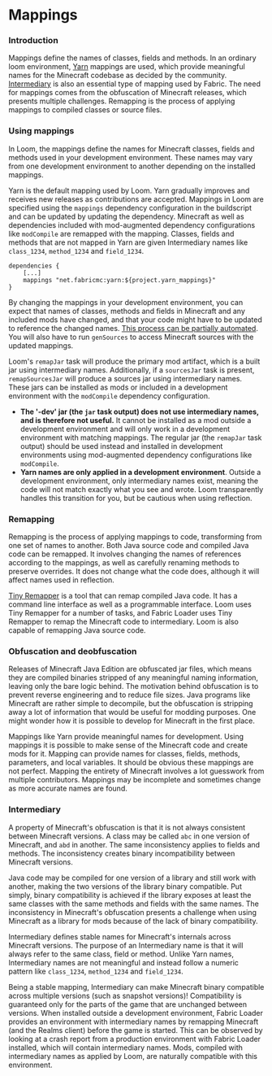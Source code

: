 # Mappings

### Introduction

Mappings define the names of classes, fields and methods. In an ordinary
loom environment, [Yarn](https://github.com/FabricMC/yarn) mappings are
used, which provide meaningful names for the Minecraft codebase as
decided by the community.
[Intermediary](https://github.com/FabricMC/intermediary) is also an
essential type of mapping used by Fabric. The need for mappings comes
from the obfuscation of Minecraft releases, which presents multiple
challenges. Remapping is the process of applying mappings to compiled
classes or source files.

### Using mappings

In Loom, the mappings define the names for Minecraft classes, fields and
methods used in your development environment. These names may vary from
one development environment to another depending on the installed
mappings.

Yarn is the default mapping used by Loom. Yarn gradually improves and
receives new releases as contributions are accepted. Mappings in Loom
are specified using the `mappings` dependency configuration in the
buildscript and can be updated by updating the dependency. Minecraft as
well as dependencies included with mod-augmented dependency
configurations like `modCompile` are remapped with the mapping. Classes,
fields and methods that are not mapped in Yarn are given Intermediary
names like `class_1234`, `method_1234` and `field_1234`.

    dependencies {
        [...]
        mappings "net.fabricmc:yarn:${project.yarn_mappings}"
    }

By changing the mappings in your development environment, you can expect
that names of classes, methods and fields in Minecraft and any included
mods have changed, and that your code might have to be updated to
reference the changed names. [This process can be partially
automated](../tutorial/migratemappings.md). You will also have to run
`genSources` to access Minecraft sources with the updated mappings.

Loom's `remapJar` task will produce the primary mod artifact, which is a
built jar using intermediary names. Additionally, if a `sourcesJar` task
is present, `remapSourcesJar` will produce a sources jar using
intermediary names. These jars can be installed as mods or included in a
development environment with the `modCompile` dependency configuration.

- **The '-dev' jar (the `jar` task output) does not use intermediary
  names, and is therefore not useful.** It cannot be installed as a
  mod outside a development environment and will only work in a
  development environment with matching mappings. The regular jar (the
  `remapJar` task output) should be used instead and installed in
  development environments using mod-augmented dependency
  configurations like `modCompile`.
- **Yarn names are only applied in a development environment**.
  Outside a development environment, only intermediary names exist,
  meaning the code will not match exactly what you see and wrote. Loom
  transparently handles this transition for you, but be cautious when
  using reflection.

### Remapping

Remapping is the process of applying mappings to code, transforming from
one set of names to another. Both Java source code and compiled Java
code can be remapped. It involves changing the names of references
according to the mappings, as well as carefully renaming methods to
preserve overrides. It does not change what the code does, although it
will affect names used in reflection.

[Tiny Remapper](https://github.com/FabricMC/tiny-remapper) is a tool
that can remap compiled Java code. It has a command line interface as
well as a programmable interface. Loom uses Tiny Remapper for a number
of tasks, and Fabric Loader uses Tiny Remapper to remap the Minecraft
code to intermediary. Loom is also capable of remapping Java source
code.

### Obfuscation and deobfuscation

Releases of Minecraft Java Edition are obfuscated jar files, which means
they are compiled binaries stripped of any meaningful naming
information, leaving only the bare logic behind. The motivation behind
obfuscation is to prevent reverse engineering and to reduce file sizes.
Java programs like Minecraft are rather simple to decompile, but the
obfuscation is stripping away a lot of information that would be useful
for modding purposes. One might wonder how it is possible to develop for
Minecraft in the first place.

Mappings like Yarn provide meaningful names for development. Using
mappings it is possible to make sense of the Minecraft code and create
mods for it. Mapping can provide names for classes, fields, methods,
parameters, and local variables. It should be obvious these mappings are
not perfect. Mapping the entirety of Minecraft involves a lot guesswork
from multiple contributors. Mappings may be incomplete and sometimes
change as more accurate names are found.

### Intermediary

A property of Minecraft's obfuscation is that it is not always
consistent between Minecraft versions. A class may be called `abc` in
one version of Minecraft, and `abd` in another. The same inconsistency
applies to fields and methods. The inconsistency creates binary
incompatibility between Minecraft versions.

Java code may be compiled for one version of a library and still work
with another, making the two versions of the library binary compatible.
Put simply, binary compatibility is achieved if the library exposes at
least the same classes with the same methods and fields with the same
names. The inconsistency in Minecraft's obfuscation presents a challenge
when using Minecraft as a library for mods because of the lack of binary
compatibility.

Intermediary defines stable names for Minecraft's internals across
Minecraft versions. The purpose of an Intermediary name is that it will
always refer to the same class, field or method. Unlike Yarn names,
Intermediary names are not meaningful and instead follow a numeric
pattern like `class_1234`, `method_1234` and `field_1234`.

Being a stable mapping, Intermediary can make Minecraft binary
compatible across multiple versions (such as snapshot versions)\!
Compatibility is guaranteed only for the parts of the game that are
unchanged between versions. When installed outside a development
environment, Fabric Loader provides an environment with intermediary
names by remapping Minecraft (and the Realms client) before the game is
started. This can be observed by looking at a crash report from a
production environment with Fabric Loader installed, which will contain
intermediary names. Mods, compiled with intermediary names as applied by
Loom, are naturally compatible with this environment.
